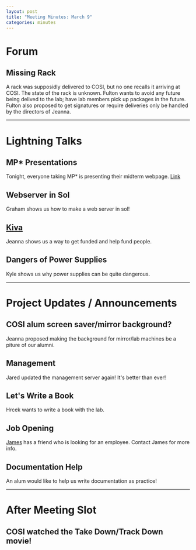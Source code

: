 ```yaml
---
layout: post
title: "Meeting Minutes: March 9"
categories: minutes
---
```


# Forum

## Missing Rack
A rack was supposidly delivered to COSI, but no one recalls it arriving at COSI. The state of the rack is unknown. Fulton wants to avoid any future being delived to the lab; have lab members pick up packages in 
the future. Fulton also proposed to get signatures or require deliveries only be handled by the directors of Jeanna.

---

# Lightning Talks

## MP* Presentations
Tonight, everyone taking MP* is presenting their midterm webpage. [Link](http://web2.clarkson.edu/projects/cosi/)

## Webserver in Sol
Graham shows us how to make a web server in sol!

## [Kiva](https://www.kiva.org/)
Jeanna shows us a way to get funded and help fund people. 

## Dangers of Power Supplies
Kyle shows us why power supplies can be quite dangerous.

 ---

# Project Updates / Announcements

## COSI alum screen saver/mirror background?
Jeanna proposed making the background for mirror/lab machines be a piture of our alumni.

## Management
Jared updated the management server again! It's better than ever!

## Let's Write a Book
Hrcek wants to write a book with the lab.

## Job Opening
[James](mailto:bruskajp@clarkson.edu) has a friend who is looking for an employee. Contact James for more info.

## Documentation Help
An alum would like to help us write documentation as practice!

---

# After Meeting Slot

## COSI watched the Take Down/Track Down movie!
